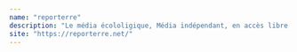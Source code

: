 ```yaml
---
name: "reporterre"
description: "Le média écololigique, Média indépendant, en accès libre pour tous, sans publicité, financé par les dons de ses lecteurs"
site: "https://reporterre.net/"
---
```

